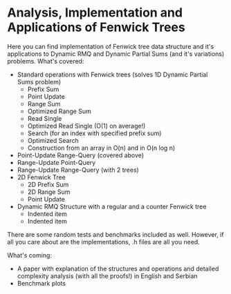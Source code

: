 # Analysis, Implementation and Applications of Fenwick Trees

Here you can find implementation of Fenwick tree data structure and it's
applications to Dynamic RMQ and Dynamic Partial Sums (and it's variations)
problems. What's covered:

- Standard operations with Fenwick trees (solves 1D Dynamic Partial Sums problem)
  - Prefix Sum
  - Point Update
  - Range Sum
  - Optimized Range Sum
  - Read Single
  - Optimized Read Single (O(1) on average!)
  - Search (for an index with specified prefix sum)
  - Optimized Search
  - Construction from an array in O(n) and in O(n log n)
- Point-Update Range-Query (covered above)
- Range-Update Point-Query
- Range-Update Range-Query (with 2 trees)
- 2D Fenwick Tree
  - 2D Prefix Sum
  - 2D Range Sum
  - Point Update
- Dynamic RMQ Structure with a regular and a counter Fenwick tree
  - Indented item
  - Indented item

There are some random tests and benchmarks included as well. However, if all you
care about are the implementations, .h files are all you need.

What's coming:

- A paper with explanation of the structures and operations and detailed
complexity analysis (with all the proofs!) in English and Serbian
- Benchmark plots
